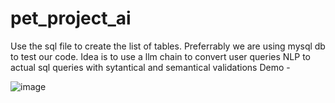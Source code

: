 # pet_project_ai

Use the sql file to create the list of tables.
Preferrably we are using mysql db to test our code.
Idea is to use a llm chain to convert user queries NLP to actual sql queries with sytantical and semantical validations
Demo - 

![image](https://github.com/ankmohap/pet_project_ai/assets/43520996/cb4bbf88-501b-4378-833b-08535eb12058)

